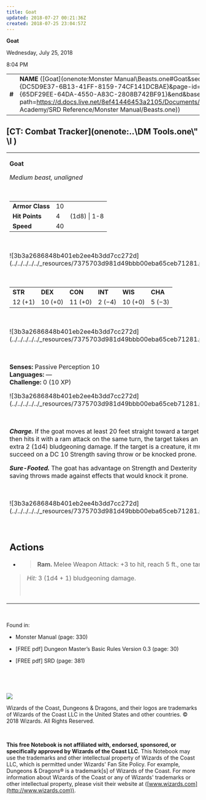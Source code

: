 ```yaml
---
title: Goat
updated: 2018-07-27 00:21:36Z
created: 2018-07-25 23:04:57Z
---
```


**Goat**

Wednesday, July 25, 2018

8:04 PM

|        |                                                                                                                                                                                                                                                                                        |        |       |       |     |       |       |
|--------|----------------------------------------------------------------------------------------------------------------------------------------------------------------------------------------------------------------------------------------------------------------------------------------|--------|-------|-------|-----|-------|-------|
| **\#** | **NAME** ([Goat](onenote:Monster Manual\\Beasts.one#Goat&section-id={DC5D9E37-6B13-41FF-8159-74CF141DCBAE}&page-id={65DF29EE-64DA-4550-A83C-2808B742BF91}&end&base-path=https://d.docs.live.net/8ef41446453a2105/Documents/Adventure Academy/SRD Reference/Monster Manual/Beasts.one)) | **10** | **4** | **4** | \-  | Notes | 10 XP |

## [CT: Combat Tracker](onenote:..\\DM Tools.one\\" \l )

<table><tbody><tr class="odd"><td><p><strong>Goat</strong></p><p><em>Medium beast, unaligned</em></p><p> </p><table><tbody><tr class="odd"><td><strong>Armor Class</strong></td><td>10</td><td> </td></tr><tr class="even"><td><strong>Hit Points</strong></td><td>4</td><td>(1d8) | 1-8</td></tr><tr class="odd"><td><strong>Speed</strong></td><td>40</td><td> </td></tr></tbody></table><p> </p><p>![3b3a2686848b401eb2ee4b3dd7cc272d](../../../../../_resources/7375703d981d49bbb00eba65ceb71281.png)</p><p> </p><table><tbody><tr class="odd"><td><strong>STR</strong></td><td><strong>DEX</strong></td><td><strong>CON</strong></td><td><strong>INT</strong></td><td><strong>WIS</strong></td><td><strong>CHA</strong></td></tr><tr class="even"><td>12 (+1)</td><td>10 (+0)</td><td>11 (+0)</td><td>2 (−4)</td><td>10 (+0)</td><td>5 (−3)</td></tr></tbody></table><p> </p><p>![3b3a2686848b401eb2ee4b3dd7cc272d](../../../../../_resources/7375703d981d49bbb00eba65ceb71281.png)</p><p> </p><p><strong>Senses:</strong> Passive Perception 10<br />
<strong>Languages:</strong> —<br />
<strong>Challenge:</strong> 0 (10 XP)</p><p>![3b3a2686848b401eb2ee4b3dd7cc272d](../../../../../_resources/7375703d981d49bbb00eba65ceb71281.png)</p><p> </p><p><em><strong>Charge.</strong></em> If the goat moves at least 20 feet straight toward a target and then hits it with a ram attack on the same turn, the target takes an extra 2 (1d4) bludgeoning damage. If the target is a creature, it must succeed on a DC 10 Strength saving throw or be knocked prone.</p><p><em><strong>Sure-Footed.</strong></em> The goat has advantage on Strength and Dexterity saving throws made against effects that would knock it prone.</p><p> </p><p>![3b3a2686848b401eb2ee4b3dd7cc272d](../../../../../_resources/7375703d981d49bbb00eba65ceb71281.png)</p><p> </p><h2 id="actions"><strong>Actions</strong></h2><ul><li><blockquote><p><strong>Ram.</strong> Melee Weapon Attack: +3 to hit, reach 5 ft., one target.</p></blockquote></li></ul><blockquote><p><em>Hit:</em> 3 (1d4 + 1) bludgeoning damage.</p><p> </p></blockquote></td></tr></tbody></table>

 

Found in:

-   Monster Manual (page: 330)

-   \[FREE pdf\] Dungeon Master’s Basic Rules Version 0.3 (page: 30)

-   \[FREE pdf\] SRD (page: 381)

 

 

![](tmp\media\image2.png)

Wizards of the Coast, Dungeons & Dragons, and their logos are trademarks of Wizards of the Coast LLC in the United States and other countries. © 2018 Wizards. All Rights Reserved.

 

**This free Notebook is not affiliated with, endorsed, sponsored, or specifically approved by Wizards of the Coast LLC**. This Notebook may use the trademarks and other intellectual property of Wizards of the Coast LLC, which is permitted under Wizards' Fan Site Policy. For example, Dungeons & Dragons® is a trademark\[s\] of Wizards of the Coast. For more information about Wizards of the Coast or any of Wizards' trademarks or other intellectual property, please visit their website at ([www.wizards.com](http://www.wizards.com)).
